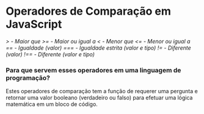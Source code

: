 # Operadores de Comparação em JavaScript

_> - Maior que_
_>= - Maior ou igual a_
_< - Menor que_
_<= - Menor ou igual a_
_== - Igualdade (valor)_
_=== - Igualdade estrita (valor e tipo)_
_!= - Diferente (valor)_
_!== - Diferente (valor e tipo)_

### Para que servem esses operadores em uma linguagem de programação?

Estes operadores de comparação tem a função de requerer uma pergunta e retornar uma valor booleano (verdadeiro ou falso) para efetuar uma lógica matemática em um bloco de código.